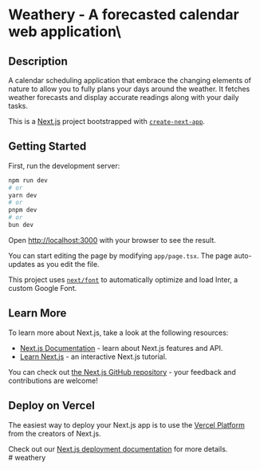 # Weathery - A forecasted calendar web application\
  
## Description  
A calendar scheduling application that embrace the changing elements of nature to allow you to fully plans your days around the weather. It fetches weather forecasts and display accurate readings along with your daily tasks.  
  
This is a [Next.js](https://nextjs.org/) project bootstrapped with [`create-next-app`](https://github.com/vercel/next.js/tree/canary/packages/create-next-app).  
  
## Getting Started  
  
First, run the development server:  
  
```bash
npm run dev
# or
yarn dev
# or
pnpm dev
# or
bun dev
```  
  
Open [http://localhost:3000](http://localhost:3000) with your browser to see the result.  
  
You can start editing the page by modifying `app/page.tsx`. The page auto-updates as you edit the file.  
  
This project uses [`next/font`](https://nextjs.org/docs/basic-features/font-optimization) to automatically optimize and load Inter, a custom Google Font.  
  
## Learn More  
  
To learn more about Next.js, take a look at the following resources:  
  
- [Next.js Documentation](https://nextjs.org/docs) - learn about Next.js features and API.  
- [Learn Next.js](https://nextjs.org/learn) - an interactive Next.js tutorial.  
  
You can check out [the Next.js GitHub repository](https://github.com/vercel/next.js/) - your feedback and contributions are welcome!  
  
## Deploy on Vercel  
  
The easiest way to deploy your Next.js app is to use the [Vercel Platform](https://vercel.com/new?utm_medium=default-template&filter=next.js&utm_source=create-next-app&utm_campaign=create-next-app-readme) from the creators of Next.js.  
  
Check out our [Next.js deployment documentation](https://nextjs.org/docs/deployment) for more details.  
#   w e a t h e r y 
 
 
